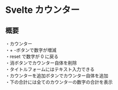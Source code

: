 # Svelte カウンター

## 概要

・カウンター  
・+ -ボタンで数字が増減  
・reset で数字が 0 に戻る  
・消ボタンでカウンター自体を削除  
・タイトルフォームにはテキスト入力できる  
・カウンターを追加ボタンでカウンター自体を追加  
・下の合計には全てのカウンターの数字の合計を表示
